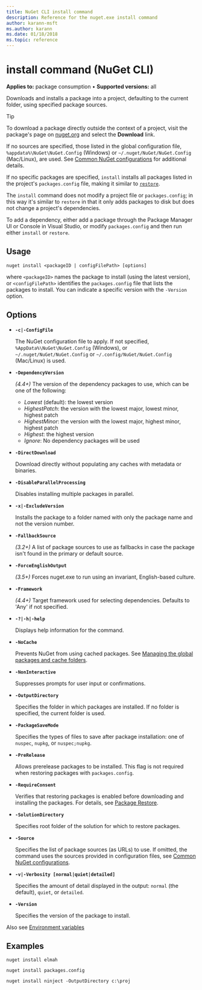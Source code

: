 ```yaml
---
title: NuGet CLI install command
description: Reference for the nuget.exe install command
author: karann-msft
ms.author: karann
ms.date: 01/18/2018
ms.topic: reference
---
```


# install command (NuGet CLI)

**Applies to:** package consumption &bullet; **Supported versions:** all

Downloads and installs a package into a project, defaulting to the current folder, using specified package sources.

> [!Tip]
> To download a package directly outside the context of a project, visit the package's page on [nuget.org](https://www.nuget.org) and select the **Download** link.

If no sources are specified, those listed in the global configuration file, `%appdata%\NuGet\NuGet.Config` (Windows) or `~/.nuget/NuGet/NuGet.Config` (Mac/Linux), are used. See [Common NuGet configurations](../../consume-packages/configuring-nuget-behavior.md) for additional details.

If no specific packages are specified, `install` installs all packages listed in the project's `packages.config` file, making it similar to [`restore`](cli-ref-restore.md).

The `install` command does not modify a project file or `packages.config`; in this way it's similar to `restore` in that it only adds packages to disk but does not change a project's dependencies.

To add a dependency, either add a package through the Package Manager UI or Console in Visual Studio, or modify `packages.config` and then run either `install` or `restore`.

## Usage

```cli
nuget install <packageID | configFilePath> [options]
```

where `<packageID>` names the package to install (using the latest version), or `<configFilePath>` identifies the `packages.config` file that lists the packages to install. You can indicate a specific version with the `-Version` option.

## Options

- **`-c|-ConfigFile`**

  The NuGet configuration file to apply. If not specified, `%AppData%\NuGet\NuGet.Config` (Windows), or `~/.nuget/NuGet/NuGet.Config` or `~/.config/NuGet/NuGet.Config` (Mac/Linux) is used.

- **`-DependencyVersion`**

  *(4.4+)* The version of the dependency packages to use, which can be one of the following:<br/><ul><li>*Lowest* (default): the lowest version</li><li>*HighestPatch*: the version with the lowest major, lowest minor, highest patch</li><li>*HighestMinor*: the version with the lowest major, highest minor, highest patch</li><li>*Highest*: the highest version</li><li>*Ignore*: No dependency packages will be used</li></ul>

- **`-DirectDownload`**

  Download directly without populating any caches with metadata or binaries.

- **`-DisableParallelProcessing`**

  Disables installing multiple packages in parallel.

- **`-x|-ExcludeVersion`**

  Installs the package to a folder named with only the package name and not the version number.

- **`-FallbackSource`**

  *(3.2+)* A list of package sources to use as fallbacks in case the package isn't found in the primary or default source.

- **`-ForceEnglishOutput`**

  *(3.5+)* Forces nuget.exe to run using an invariant, English-based culture.

- **`-Framework`**

  *(4.4+)* Target framework used for selecting dependencies. Defaults to 'Any' if not specified.

- **`-?|-h|-help`**

  Displays help information for the command.

- **`-NoCache`**

  Prevents NuGet from using cached packages. See [Managing the global packages and cache folders](../../consume-packages/managing-the-global-packages-and-cache-folders.md).

- **`-NonInteractive`**

  Suppresses prompts for user input or confirmations.

- **`-OutputDirectory`**

  Specifies the folder in which packages are installed. If no folder is specified, the current folder is used.

- **`-PackageSaveMode`**

  Specifies the types of files to save after package installation: one of `nuspec`, `nupkg`, or `nuspec;nupkg`.

- **`-PreRelease`**

  Allows prerelease packages to be installed. This flag is not required when restoring packages with `packages.config`.

- **`-RequireConsent`**

  Verifies that restoring packages is enabled before downloading and installing the packages. For details, see [Package Restore](../../consume-packages/package-restore.md).

- **`-SolutionDirectory`**

  Specifies root folder of the solution for which to restore packages.

- **`-Source`**

   Specifies the list of package sources (as URLs) to use. If omitted, the command uses the sources provided in configuration files, see [Common NuGet configurations](../../consume-packages/configuring-nuget-behavior.md).

- **`-v|-Verbosity [normal|quiet|detailed]`**

  Specifies the amount of detail displayed in the output: `normal` (the default), `quiet`, or `detailed`.

- **`-Version`**

  Specifies the version of the package to install.

Also see [Environment variables](cli-ref-environment-variables.md)

## Examples

```cli
nuget install elmah

nuget install packages.config

nuget install ninject -OutputDirectory c:\proj
```
